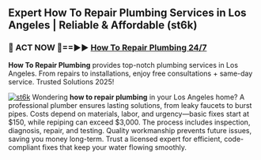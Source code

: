## Expert How To Repair Plumbing Services in Los Angeles | Reliable & Affordable (st6k)  

<h3>🚿 ACT NOW 🌟==►► <a href="https://tinyurl.com/2ne6vx2x" rel="nofollow">How To Repair Plumbing 24/7</a></h3>

**How To Repair Plumbing** provides top-notch plumbing services in Los Angeles. From repairs to installations, enjoy free consultations + same-day service. Trusted Solutions 2025!

[![st6k](https://i.imgur.com/4PFF4AK.jpeg)](https://tinyurl.com/2ne6vx2x)
Wondering **how to repair plumbing** in your Los Angeles home? A professional plumber ensures lasting solutions, from leaky faucets to burst pipes. Costs depend on materials, labor, and urgency—basic fixes start at $150, while repiping can exceed $3,000. The process includes inspection, diagnosis, repair, and testing. Quality workmanship prevents future issues, saving you money long-term. Trust a licensed expert for efficient, code-compliant fixes that keep your water flowing smoothly.